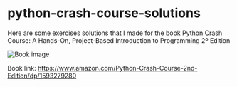 # python-crash-course-solutions
Here are some exercises solutions that I made for the book Python Crash Course: A Hands-On, Project-Based Introduction to Programming 2º Edition

![Book image](https://github.com/ricardo0877/python-crash-couse-solutions/blob/main/images/book_image.jpg)

Book link: https://www.amazon.com/Python-Crash-Course-2nd-Edition/dp/1593279280

